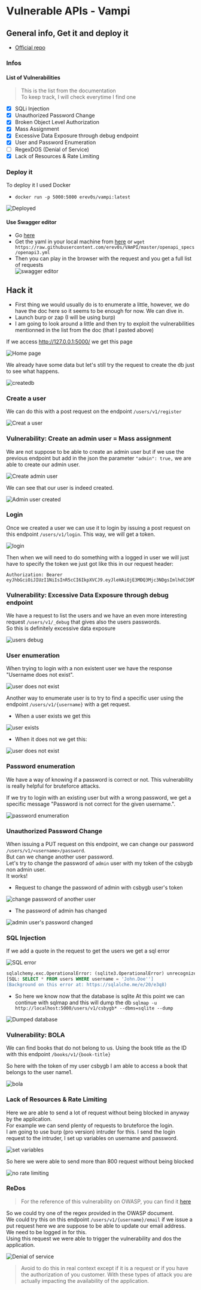 # Vulnerable APIs - Vampi

## General info, Get it and deploy it

- [Official repo](https://github.com/erev0s/VAmPI)

### Infos

#### List of Vulnerabilities

> This is the list from the documentation  
> To keep track, I will check everytime I find one

- [x] SQLi Injection
- [x] Unauthorized Password Change
- [x] Broken Object Level Authorization
- [x] Mass Assignment
- [x] Excessive Data Exposure through debug endpoint
- [x] User and Password Enumeration
- [ ] RegexDOS (Denial of Service)
- [x] Lack of Resources & Rate Limiting

### Deploy it

To deploy it I used Docker

- `docker run -p 5000:5000 erev0s/vampi:latest`  

![Deployed](../.res/2024-01-08-07-47-09.png)  

#### Use Swagger editor

- Go [here](https://editor.swagger.io/)
- Get the yaml in your local machine from [here](https://github.com/erev0s/VAmPI/blob/master/openapi_specs/openapi3.yml) or `wget https://raw.githubusercontent.com/erev0s/VAmPI/master/openapi_specs/openapi3.yml`
- Then you can play in the browser with the request and you get a full list of requests  
![swagger editor](../.res/2024-01-08-08-00-16.png)  

## Hack it

- First thing we would usually do is to enumerate a little, however, we do have the doc here so it seems to be enough for now. We can dive in.
- Launch burp or zap (I will be using burp)
- I am going to look around a little and then try to exploit the vulnerabilities mentionned in the list from the doc (that I pasted above)

If we access http://127.0.0.1:5000/ we get this page  

![Home page](../.res/2024-01-08-07-51-04.png)  

We already have some data but let's still try the request to create the db just to see what happens.

![createdb](../.res/2024-01-08-08-51-49.png)  

### Create a user

We can do this with a post request on the endpoint `/users/v1/register`

![Creat a user](../.res/2024-01-08-09-21-11.png)

### Vulnerability: Create an admin user = Mass assignment

We are not suppose to be able to create an admin user but if we use the previous endpoint but add in the json the parameter `"admin": true,` we are able to create our admin user.

![Create admin user](../.res/2024-01-08-09-24-31.png)  

We can see that our user is indeed created.

![Admin user created](../.res/2024-01-08-10-10-24.png)

### Login

Once we created a user we can use it to login by issuing a post request on this endpoint `/users/v1/login`. This way, we will get a token.  

![login](../.res/2024-01-08-10-29-19.png)  

Then when we will need to do something with a logged in user we will just have to specify the token we just got like this in our request header:

```http
Authorization: Bearer eyJhbGciOiJIUzI1NiIsInR5cCI6IkpXVCJ9.eyJleHAiOjE3MDQ3Mjc3NDgsImlhdCI6MTcwNDcyNzY4OCwic3ViIjoiY3NieWdiIn0.OyXjErURxhzD62lZpmRaHmvONniGZyjq6KlTQoq6fqs
```

### Vulnerability: Excessive Data Exposure through debug endpoint

We have a request to list the users and we have an even more interesting request `/users/v1/_debug` that gives also the users passwords.  
So this is definitely excessive data exposure  

![users debug](../.res/2024-01-08-08-58-31.png)  

### User enumeration

When trying to login with a non existent user we have the response "Username does not exist".  

![user does not exist](../.res/2024-01-08-09-29-46.png)

Another way to enumerate user is to try to find a specific user using the endpoint `/users/v1/{username}` with a get request.

- When a user exists we get this  

![user exists](../.res/2024-01-08-10-43-56.png)  

- When it does not we get this:  

![user does not exist](../.res/2024-01-08-10-44-46.png)  

### Password enumeration

We have a way of knowing if a password is correct or not. This vulnerability is really helpful for bruteforce attacks.  

If we try to login with an existing user but with a wrong password, we get a specific message "Password is not correct for the given username.".  

![password enumeration](../.res/2024-01-08-09-33-34.png)  

### Unauthorized Password Change

When issuing a PUT request on this endpoint, we can change our password `/users/v1/<username>/password`.  
But can we change another user password.  
Let's try to change the password of `admin` user with my token of the csbygb non admin user.  
It works!

- Request to change the password of admin with csbygb user's token

![change password of another user](../.res/2024-01-08-10-37-49.png)

- The password of admin has changed

![admin user's password changed](../.res/2024-01-08-10-39-00.png)

### SQL Injection

If we add a quote in the request to get the users we get a sql error  

![SQL error](../.res/2024-01-08-10-53-40.png)

```sql
sqlalchemy.exc.OperationalError: (sqlite3.OperationalError) unrecognized token: "'John.Doe''"
[SQL: SELECT * FROM users WHERE username = 'John.Doe'']
(Background on this error at: https://sqlalche.me/e/20/e3q8)
```

- So here we know now that the database is sqlite
At this point we can continue with sqlmap and this will dump the db `sqlmap -u http://localhost:5000/users/v1/csbygb* --dbms=sqlite --dump`

![Dumped database](../.res/2024-01-08-11-57-00.png)

### Vulnerability: BOLA

We can find books that do not belong to us. Using the book title as the ID with this endpoint `/books/v1/{book-title}`  

So here with the token of my user csbygb I am able to access a book that belongs to the user name1.  

![bola](../.res/2024-01-08-13-21-10.png)

### Lack of Resources & Rate Limiting

Here we are able to send a lot of request without being blocked in anyway by the application.  
For example we can send plenty of requests to bruteforce the login.  
I am going to use burp (pro version) intruder for this. I send the login request to the intruder, I set up variables on username and password.  

![set variables](../.res/2024-01-08-13-28-31.png)  

So here we were able to send more than 800 request without being blocked  

![no rate limiting](../.res/2024-01-08-13-40-19.png)  

### ReDos

> For the reference of this vulnerability on OWASP, you can find it [here](https://owasp.org/www-community/attacks/Regular_expression_Denial_of_Service_-_ReDoS)

So we could try one of the regex provided in the OWASP document.  
We could try this on this endpoint `/users/v1/{username}/email` if we issue a put request here we are suppose to be able to update our email address.  
We need to be logged in for this.  
Using this request we were able to trigger the vulnerability and dos the application.  

![Denial of service](../.res/2024-01-08-14-32-08.png)  

> Avoid to do this in real context except if it is a request or if you have the authorization of you customer. With these types of attack you are actually impacting the availability of the application.